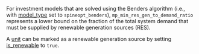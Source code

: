 For investment models that are solved using the Benders algorithm (i.e., with [model\_type](@ref) set to `spineopt_benders`),
`mp_min_res_gen_to_demand_ratio` represents a lower bound on the fraction of the total system demand
that must be supplied by renewable generation sources (RES).

A [unit](@ref) can be marked as a renewable generation source by setting [is\_renewable](@ref) to `true`.